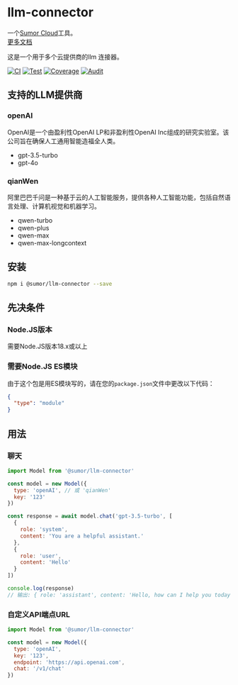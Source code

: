 # llm-connector

一个[Sumor Cloud](https://sumor.cloud)工具。  
[更多文档](https://sumor.cloud/llm-connector)

这是一个用于多个云提供商的llm 连接器。

[![CI](https://github.com/sumor-cloud/llm-connector/actions/workflows/ci.yml/badge.svg)](https://github.com/sumor-cloud/llm-connector/actions/workflows/ci.yml)
[![Test](https://github.com/sumor-cloud/llm-connector/actions/workflows/ut.yml/badge.svg)](https://github.com/sumor-cloud/llm-connector/actions/workflows/ut.yml)
[![Coverage](https://github.com/sumor-cloud/llm-connector/actions/workflows/coverage.yml/badge.svg)](https://github.com/sumor-cloud/llm-connector/actions/workflows/coverage.yml)
[![Audit](https://github.com/sumor-cloud/llm-connector/actions/workflows/audit.yml/badge.svg)](https://github.com/sumor-cloud/llm-connector/actions/workflows/audit.yml)

## 支持的LLM提供商

### openAI

OpenAI是一个由盈利性OpenAI LP和非盈利性OpenAI Inc组成的研究实验室。该公司旨在确保人工通用智能造福全人类。

- gpt-3.5-turbo
- gpt-4o

### qianWen

阿里巴巴千问是一种基于云的人工智能服务，提供各种人工智能功能，包括自然语言处理、计算机视觉和机器学习。

- qwen-turbo
- qwen-plus
- qwen-max
- qwen-max-longcontext

## 安装

```bash
npm i @sumor/llm-connector --save
```

## 先决条件

### Node.JS版本

需要Node.JS版本18.x或以上

### 需要Node.JS ES模块

由于这个包是用ES模块写的，请在您的`package.json`文件中更改以下代码：

```json
{
  "type": "module"
}
```

## 用法

### 聊天

```javascript
import Model from '@sumor/llm-connector'

const model = new Model({
  type: 'openAI', // 或 'qianWen'
  key: '123'
})

const response = await model.chat('gpt-3.5-turbo', [
  {
    role: 'system',
    content: 'You are a helpful assistant.'
  },
  {
    role: 'user',
    content: 'Hello'
  }
])

console.log(response)
// 输出: { role: 'assistant', content: 'Hello, how can I help you today?' }
```

### 自定义API端点URL

```javascript
import Model from '@sumor/llm-connector'

const model = new Model({
  type: 'openAI',
  key: '123',
  endpoint: 'https://api.openai.com',
  chat: '/v1/chat'
})
```
